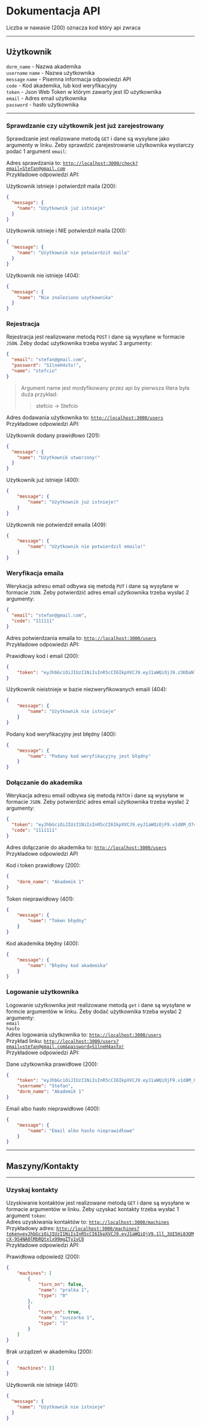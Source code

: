 # Dokumentacja API

Liczba w nawasie (200) oznacza kod który api zwraca

***

## Użytkownik

`dorm_name` - Nazwa akademika<br>
`username` `name` - Nazwa użytkownika<br>
`message` `name` - Pisemna informacja odpowiedzi API<br>
`code` - Kod akademika, lub kod weryfikacyjny <br>
`token` - Json Web Token w którym zawarty jest ID użytkownika <br>
`email` - Adres email użytkownika<br>
`password` - hasło użytkownika<br>

---
### Sprawdzanie czy użytkownik jest już zarejestrowany
Sprawdzanie jest realizowane metodą `GET` i dane są wysyłane jako argumenty w linku.
Żeby sprawdzić zarejestrowanie użytkownika wystarczy podać 1 argument `email`:<br>

Adres sprawdzania to: [`http://localhost:3000/check?email=Stefan@gmail.com`](http://localhost:3000/check?email=Stefan@gmail.com)
<br>Przykładowe odpowiedzi API:<br>

Użytkownik istnieje i potwierdził maila (200):
```JSON
{
  "message": {
    "name": "Użytkownik już istnieje"
  }
}
```

Użytkownik istnieje i NIE potwierdził maila (200):
```JSON
{
  "message": {
    "name": "Użytkownik nie potwierdził maila"
  }
}
```

Użytkownik nie istnieje (404):
```JSON
{
  "message": {
    "name": "Nie znaleziono użytkownika"
  }
}
```

### Rejestracja
Rejestracja jest realizowane metodą `POST` i dane są wysyłane w formacie `JSON`. 
Żeby dodać użytkownika trzeba wysłać 3 argumenty:<br>
```JSON
{
  "email": "stefan@gmail.com",
  "password": "S1lneH4sło!",
  "name": "stefcio"
}
```
>Argument name jest modyfikowany przez api by pierwsza litera była duża przykład:
> > stefcio -> Stefcio

Adres dodawania użytkownika to: [`http://localhost:3000/users`](http://localhost:3000/users)
<br>Przykładowe odpowiedzi API:<br>

Użytkownik dodany prawidłowo (201): 
```JSON
{
  "message": {
    "name": "Użytkownik utworzony!"
  }
}
``` 


Użytkownik już istnieje (400):
```JSON
{
    "message": {
        "name": "Użytkownik już istnieje!"
    }
}
```
Użytkownik nie potwierdził emaila (409):
```JSON
{
    "message": {
        "name": "Użytkownik nie potwierdził emaila!"
    }
}
```

### Weryfikacja emaila
Werykacja adresu email odbywa się metodą `PUT` i dane są wysyłane w formacie `JSON`. Żeby potwierdzić adres email użytkownika trzeba wysłać 2 argumenty:
```JSON
{
  "email": "stefan@gmail.com",
  "code": "111111"
}
```

Adres potwierdzania emaila to: [`http://localhost:3000/users`](http://localhost:3000/users)<br>
Przykładowe odpowiedzi API:

Prawidłowy kod i email (200):
```JSON
{
    "token": "eyJhbGciOiJIUzI1NiIsInR5cCI6IkpXVCJ9.eyJ1aWQiOjJ9.z3KDaNlqVgez4hQ64Gyi_tSoV1pzIWtOb09rbGMU9Nk"
}
```
Użytkownik nieistnieje w bazie niezweryfikowanych emaili (404):
```JSON
{
    "message": {
        "name": "Użytkownik nie istnieje"
    }
}
```
Podany kod weryfikacyjny jest błędny (400):
```JSON
{
    "message": {
        "name": "Podany kod weryfikacyjny jest błędny"
    }
}
```

### Dołączanie do akademika
Werykacja adresu email odbywa się metodą `PATCH` i dane są wysyłane w formacie `JSON`. Żeby potwierdzić adres email użytkownika trzeba wysłać 2 argumenty:
```JSON
{
  "token": "eyJhbGciOiJIUzI1NiIsInR5cCI6IkpXVCJ9.eyJ1aWQiOjF9.v1d8M_O74uyT_OJxTnUEbwzSZEVJR_vCMEuLKuiaPeo",
  "code": "1111111"
}
```

Adres dołączanie do akademika to: [`http://localhost:3000/users`](http://localhost:3000/users)<br>
Przykładowe odpowiedzi API<br>

Kod i token prawidłowy (200):
```JSON
{
    "dorm_name": "Akademik 1"
}
```
Token nieprawidłowy (401):
```JSON
{
    "message": {
        "name": "Token błędny"
    }
}
```
Kod akademika błędny (400):
```JSON
{
    "message": {
        "name": "Błędny kod akademika"
    }
}
```

### Logowanie użytkownika
Logowanie użytkownika jest realizowane metodą `get` i dane są wysyłane w formcie argumentów w linku. Żeby dodać użytkownika trzeba wysłać 2 argumenty:<br>
`email`<br>
`hasło`<br>
Adres logowania użytkownika to: [`http://localhost:3000/users`](http://localhost:3000/users)
<br>Przykład linku:
[`http://localhost:3000/users?email=stefan@gmail.com&password=S1lneH4asło!`](http://localhost:3000/users?email=stefan@gmail.com&password=S1lneH4asło!)
<br>Przykładowe odpowiedzi API:<br>

Dane użytkownika prawidłowe (200):
```JSON
{
    "token": "eyJhbGciOiJIUzI1NiIsInR5cCI6IkpXVCJ9.eyJ1aWQiOjF9.v1d8M_O74uyT_OJxTnUEbwzSZEVJR_vCMEuLKuiaPeo",
    "username": "Stefan",
    "dorm_name": "Akademik 1"
}
```

Email albo hasło nieprawidłowe (400):
```JSON
{
    "message": {
        "name": "Email albo hasło nieprawidłowe"
    }
}
```

***

## Maszyny/Kontakty

---

### Uzyskaj kontakty 
Uzyskiwanie kontaktów jest realizowane metodą `GET` i dane są wysyłane w formacie argumentów w linku. Żeby uzyskać kontakty trzeba wysłać 1 argument `token`:<br>
Adres uzyskiwania kontaktów to: [`http://localhost:3000/machines`](http://localhost:3000/machines)<br>
Przykładowy adres: [`http://localhost:3000/machines?token=eyJhbGciOiJIUzI1NiIsInR5cCI6IkpXVCJ9.eyJ1aWQiOjV9.1ll_3UI5Hi83OMcX-9S4NA0lMbRQtxlx99mgZTy1vC0`](http://localhost:3000/machines?token=eyJhbGciOiJIUzI1NiIsInR5cCI6IkpXVCJ9.eyJ1aWQiOjV9.1ll_3UI5Hi83OMcX-9S4NA0lMbRQtxlx99mgZTy1vC0)<br>
Przykładowe odpowiedzi API:

Prawidłowa odpowiedź (200):
```JSON
{
    "machines": [
        {
            "turn_on": false,
            "name": "pralka 1",
            "type": "0"
        },
        {
            "turn_on": true,
            "name": "suszarka 1",
            "type": "1"
        }
    ]
}
```

Brak urządzeń w akademiku (200):
```JSON
{
    "machines": []
}
```

Użytkownik nie istnieje (401):
```JSON
{
  "message": {
    "name": "Użytkownik nie istnieje"
  }
}
```